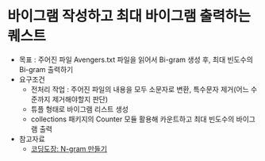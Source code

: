 # 바이그램 작성하고 최대 바이그램 출력하는 퀘스트
- 목표 : 주어진 파일 Avengers.txt 파일을 읽어서 Bi-gram 생성 후, 최대 빈도수의 Bi-gram 출력하기
- 요구조건
  - 전처리 작업 : 주어진 파일의 내용을 모두 소문자로 변환, 특수문자 제거(어느 수준까지 제거해야할지 판단)
  - 튜플 형태로 바이그램 리스트 생성
  - collections 패키지의 Counter 모듈 활용해 카운트하고 최대 빈도수의 바이그램 출력
- 참고자료
  - [코딩도장: N-gram 만들기](https://dojang.io/mod/page/view.php?id=2332)
